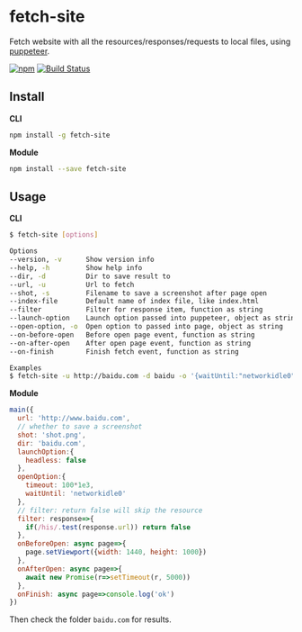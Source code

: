 # fetch-site
Fetch website with all the resources/responses/requests to local files, using [puppeteer](https://github.com/GoogleChrome/puppeteer/).

[![npm](https://img.shields.io/npm/v/fetch-site.svg "Version")](https://www.npmjs.com/package/fetch-site)
[![Build Status](https://travis-ci.org/futurist/fetch-site.svg?branch=master)](https://travis-ci.org/futurist/fetch-site)


## Install

**CLI**

```sh
npm install -g fetch-site
```

**Module**
```sh
npm install --save fetch-site
```

## Usage

**CLI**

```sh
$ fetch-site [options]

Options
--version, -v      Show version info
--help, -h         Show help info
--dir, -d          Dir to save result to
--url, -u          Url to fetch
--shot, -s         Filename to save a screenshot after page open
--index-file       Default name of index file, like index.html
--filter           Filter for response item, function as string
--launch-option    Launch option passed into puppeteer, object as string
--open-option, -o  Open option to passed into page, object as string
--on-before-open   Before open page event, function as string
--on-after-open    After open page event, function as string
--on-finish        Finish fetch event, function as string

Examples
$ fetch-site -u http://baidu.com -d baidu -o '{waitUntil:"networkidle0"}'
```

**Module**

```js
main({
  url: 'http://www.baidu.com',
  // whether to save a screenshot
  shot: 'shot.png',
  dir: 'baidu.com',
  launchOption:{
    headless: false
  },
  openOption:{
    timeout: 100*1e3,
    waitUntil: 'networkidle0'
  },
  // filter: return false will skip the resource
  filter: response=>{
    if(/his/.test(response.url)) return false
  },
  onBeforeOpen: async page=>{
    page.setViewport({width: 1440, height: 1000})
  },
  onAfterOpen: async page=>{
    await new Promise(r=>setTimeout(r, 5000))
  },
  onFinish: async page=>console.log('ok')
})
```

Then check the folder `baidu.com` for results.

